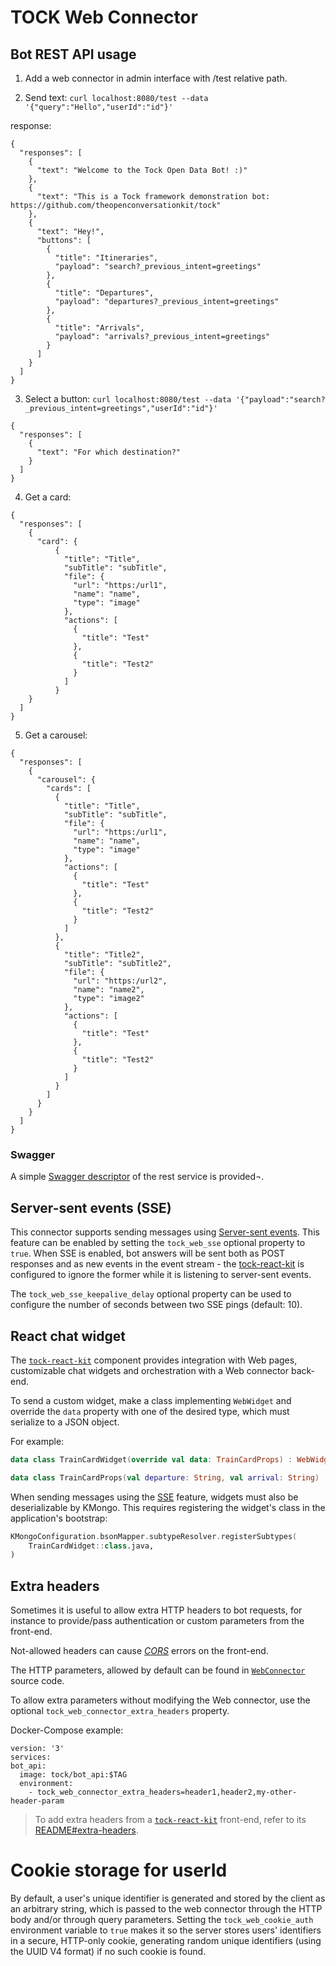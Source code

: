 # TOCK Web Connector

## Bot REST API usage

1) Add a web connector in admin interface with /test relative path.

2) Send text: `curl localhost:8080/test --data '{"query":"Hello","userId":"id"}'`

response:
```
{
  "responses": [
    {
      "text": "Welcome to the Tock Open Data Bot! :)"
    },
    {
      "text": "This is a Tock framework demonstration bot: https://github.com/theopenconversationkit/tock"
    },
    {
      "text": "Hey!",
      "buttons": [
        {
          "title": "Itineraries",
          "payload": "search?_previous_intent=greetings"
        },
        {
          "title": "Departures",
          "payload": "departures?_previous_intent=greetings"
        },
        {
          "title": "Arrivals",
          "payload": "arrivals?_previous_intent=greetings"
        }
      ]
    }
  ]
}
```

3) Select a button: `curl localhost:8080/test --data '{"payload":"search?_previous_intent=greetings","userId":"id"}'`
```
{
  "responses": [
    {
      "text": "For which destination?"
    }
  ]
}
```

4) Get a card:

```
{
  "responses": [
    {
      "card": {
          {
            "title": "Title",
            "subTitle": "subTitle",
            "file": {
              "url": "https:/url1",
              "name": "name",
              "type": "image"
            },
            "actions": [
              {
                "title": "Test"
              },
              {
                "title": "Test2"
              }
            ]
          }
    }
  ]
}
```

5) Get a carousel:
```
{
  "responses": [
    {
      "carousel": {
        "cards": [
          {
            "title": "Title",
            "subTitle": "subTitle",
            "file": {
              "url": "https:/url1",
              "name": "name",
              "type": "image"
            },
            "actions": [
              {
                "title": "Test"
              },
              {
                "title": "Test2"
              }
            ]
          },
          {
            "title": "Title2",
            "subTitle": "subTitle2",
            "file": {
              "url": "https:/url2",
              "name": "name2",
              "type": "image2"
            },
            "actions": [
              {
                "title": "Test"
              },
              {
                "title": "Test2"
              }
            ]
          }
        ]
      }
    }
  ]
}
```

### Swagger

A simple [Swagger descriptor](./Swagger_TOCKWebConnector.yaml) of the rest service is provided¬.

## Server-sent events (SSE)

This connector supports sending messages using [Server-sent events](https://developer.mozilla.org/en-US/docs/Web/API/Server-sent_events).
This feature can be enabled by setting the `tock_web_sse` optional property to `true`.
When SSE is enabled, bot answers will be sent both as POST responses and as new events in the event stream -
the [tock-react-kit](https://github.com/theopenconversationkit/tock-react-kit#sse) is configured to ignore the former
while it is listening to server-sent events.

The `tock_web_sse_keepalive_delay` optional property can be used to configure the number of seconds between
two SSE pings (default: 10).

## React chat widget

The [`tock-react-kit`](https://github.com/theopenconversationkit/tock-react-kit) component provides integration with
Web pages, customizable chat widgets and orchestration with a Web connector back-end.

To send a custom widget, make a class implementing `WebWidget` and override the `data` property with one of
the desired type, which must serialize to a JSON object.

For example:
```kotlin
data class TrainCardWidget(override val data: TrainCardProps) : WebWidget

data class TrainCardProps(val departure: String, val arrival: String)
```

When sending messages using the [SSE](#server-sent-events-sse) feature, widgets must also be deserializable by KMongo.
This requires registering the widget's class in the application's bootstrap:
```kotlin
KMongoConfiguration.bsonMapper.subtypeResolver.registerSubtypes(
    TrainCardWidget::class.java,
)
```

## Extra headers

Sometimes it is useful to allow extra HTTP headers to bot requests, for instance to provide/pass authentication or 
custom parameters from the front-end.

Not-allowed headers can cause [_CORS_](https://en.wikipedia.org/wiki/Cross-origin_resource_sharing) 
errors on the front-end.

The HTTP parameters, allowed by default can be found in [`WebConnector`](./src/main/kotlin/WebConnector.kt) source code.

To allow extra parameters without modifying the Web connector, use the optional `tock_web_connector_extra_headers` 
property.

Docker-Compose example:

```
version: '3'
services:
bot_api:
  image: tock/bot_api:$TAG
  environment:
    - tock_web_connector_extra_headers=header1,header2,my-other-header-param
```

> To add extra headers from a [`tock-react-kit`](https://github.com/theopenconversationkit/tock-react-kit) front-end, 
> refer to its [README#extra-headers](https://github.com/theopenconversationkit/tock-react-kit#extra-headers).

# Cookie storage for userId

By default, a user's unique identifier is generated and stored by the client as an arbitrary string,
which is passed to the web connector through the HTTP body and/or through query parameters.
Setting the `tock_web_cookie_auth` environment variable to `true`
makes it so the server stores users' identifiers in a secure, HTTP-only cookie, generating random unique identifiers
(using the UUID V4 format) if no such cookie is found.
